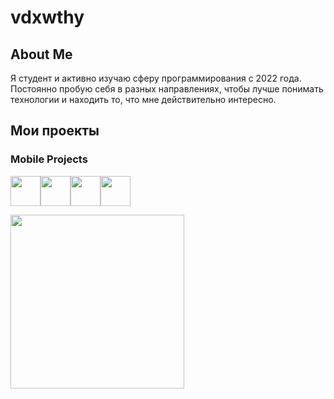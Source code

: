 # vdxwthy
## About Me
Я студент и активно изучаю сферу программирования с 2022 года. Постоянно пробую себя в разных направлениях, чтобы лучше понимать технологии и находить то, что мне действительно интересно.
 <!-- В процессе обучения и практики я успел поработать с различными инструментами и стеком технологий.
На данный момент мой опыт включает:

- **Мобильная разработка:** SwiftUI, Flutter  
- **Создание Telegram-ботов:** Aiogram3  
- **Разработка API:** FastAPI  
- **Парсинг сайтов:** Selenium, BeautifulSoup  
- **Машинное обучение:** Scikit-learn, Pandas, NumPy, Matplotlib, Seaborn, Pymorphy3  
- **Веб-разработка:** HTML, CSS, JS  (В дальнейшем VueJS)
- **Разработка Windows-приложений:** WPF

Помимо этого, я также интересуюсь UI/UX-дизайном — изучаю принципы удобного взаимодействия, работу с цветом, и стремлюсь применять это в собственных проектах, создавая не только функциональные, но и визуально приятные интерфейсы. -->

## Мои проекты
### Mobile Projects
<div style="display: flex; flex-direction: row;">
    <img src="https://cdn.jsdelivr.net/gh/devicons/devicon@latest/icons/dart/dart-original.svg" height=48px/>
    <img src="https://cdn.jsdelivr.net/gh/devicons/devicon@latest/icons/flutter/flutter-original.svg" height=48px/>
    <img src="https://cdn.jsdelivr.net/gh/devicons/devicon@latest/icons/swift/swift-original.svg" height=48px/>
    <img src="https://cdn.jsdelivr.net/gh/devicons/devicon@latest/icons/supabase/supabase-original.svg" height=48px/>    
</div>

<p>
<a href="https://github.com/vdxwthy/BuyIt"><img width="278" src="https://denvercoder1-github-readme-stats.vercel.app/api/pin/?username=vdxwthy&repo=BuyIt&theme=prussian&hide_border=true&show_icons=true"></a>
</p>


